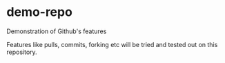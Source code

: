 # demo-repo
Demonstration of Github's features

Features like pulls, commits, forking etc will be tried and tested out on this repository.
